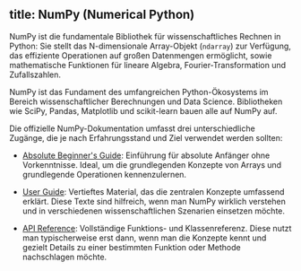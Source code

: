 title: NumPy (Numerical Python)
---
NumPy ist die fundamentale Bibliothek für wissenschaftliches Rechnen in Python:
Sie stellt das N-dimensionale Array-Objekt (`ndarray`) zur Verfügung, das effiziente Operationen
auf großen Datenmengen ermöglicht, sowie mathematische Funktionen für lineare Algebra,
Fourier-Transformation und Zufallszahlen.

NumPy ist das Fundament des umfangreichen Python-Ökosystems im Bereich
wissenschaftlicher Berechnungen und Data Science.
Bibliotheken wie SciPy, Pandas, Matplotlib und scikit-learn bauen alle auf NumPy auf.

Die offizielle NumPy-Dokumentation umfasst drei unterschiedliche Zugänge, die
je nach Erfahrungsstand und Ziel verwendet werden sollten:

- [Absolute Beginner's Guide](https://numpy.org/doc/stable/user/absolute_beginners.html):
Einführung für absolute Anfänger ohne Vorkenntnisse.
Ideal, um die grundlegenden Konzepte von Arrays und grundlegende Operationen kennenzulernen.

- [User Guide](https://numpy.org/doc/stable/user/index.html):
Vertieftes Material, das die zentralen Konzepte umfassend erklärt.
Diese Texte sind hilfreich, wenn man NumPy wirklich verstehen und in verschiedenen
wissenschaftlichen Szenarien einsetzen möchte.

- [API Reference](https://numpy.org/doc/stable/reference/index.html):
Vollständige Funktions- und Klassenreferenz.
Diese nutzt man typischerweise erst dann, wenn man die Konzepte kennt und gezielt Details
zu einer bestimmten Funktion oder Methode nachschlagen möchte.

